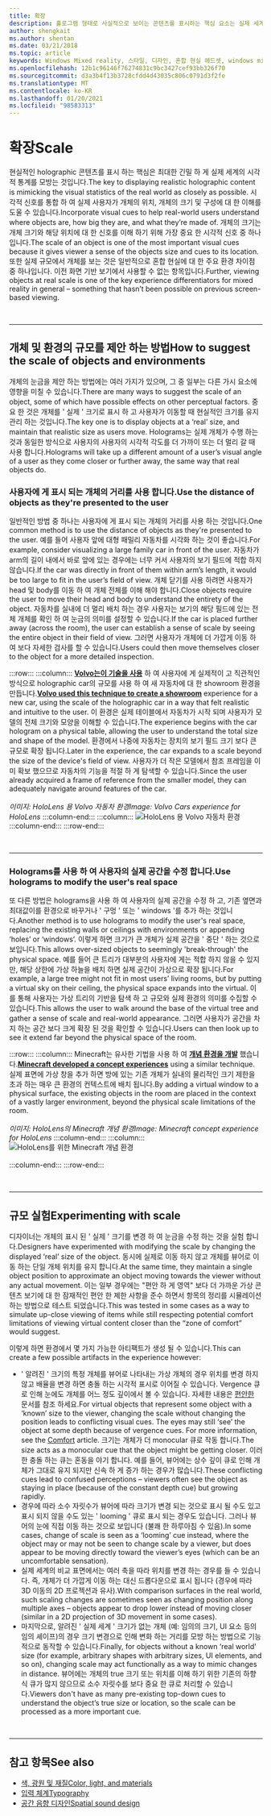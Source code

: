 ```yaml
---
title: 확장
description: 홀로그램 형태로 사실적으로 보이는 콘텐츠를 표시하는 핵심 요소는 실제 세계의 시각적 통계를 최대한 긴밀하게 모방하는 것입니다.
author: shengkait
ms.author: shentan
ms.date: 03/21/2018
ms.topic: article
keywords: Windows Mixed reality, 스타일, 디자인, 혼합 현실 헤드셋, windows mixed reality 헤드셋, 가상 현실 헤드셋, HoloLens, 규모, holograms
ms.openlocfilehash: 12b1c96146f76274831c9bc3427cef93bb326f70
ms.sourcegitcommit: d3a3b4f13b3728cfdd4d43035c806c0791d3f2fe
ms.translationtype: MT
ms.contentlocale: ko-KR
ms.lasthandoff: 01/20/2021
ms.locfileid: "98583313"
---
```

# <a name="scale"></a><span data-ttu-id="25cf1-104">확장</span><span class="sxs-lookup"><span data-stu-id="25cf1-104">Scale</span></span>

<span data-ttu-id="25cf1-105">현실적인 holographic 콘텐츠를 표시 하는 핵심은 최대한 긴밀 하 게 실제 세계의 시각적 통계를 모방는 것입니다.</span><span class="sxs-lookup"><span data-stu-id="25cf1-105">The key to displaying realistic holographic content is mimicking the visual statistics of the real world as closely as possible.</span></span> <span data-ttu-id="25cf1-106">시각적 신호를 통합 하 여 실제 사용자가 개체의 위치, 개체의 크기 및 구성에 대 한 이해를 도울 수 있습니다.</span><span class="sxs-lookup"><span data-stu-id="25cf1-106">Incorporate visual cues to help real-world users understand where objects are, how big they are, and what they’re made of.</span></span> <span data-ttu-id="25cf1-107">개체의 크기는 개체 크기와 해당 위치에 대 한 신호를 이해 하기 위해 가장 중요 한 시각적 신호 중 하나입니다.</span><span class="sxs-lookup"><span data-stu-id="25cf1-107">The scale of an object is one of the most important visual cues because it gives viewer a sense of the objects size and cues to its location.</span></span> <span data-ttu-id="25cf1-108">또한 실제 규모에서 개체를 보는 것은 일반적으로 혼합 현실에 대 한 주요 환경 차이점 중 하나입니다. 이전 화면 기반 보기에서 사용할 수 없는 항목입니다.</span><span class="sxs-lookup"><span data-stu-id="25cf1-108">Further, viewing objects at real scale is one of the key experience differentiators for mixed reality in general – something that hasn’t been possible on previous screen-based viewing.</span></span>

<br>

---

## <a name="how-to-suggest-the-scale-of-objects-and-environments"></a><span data-ttu-id="25cf1-109">개체 및 환경의 규모를 제안 하는 방법</span><span class="sxs-lookup"><span data-stu-id="25cf1-109">How to suggest the scale of objects and environments</span></span>

<span data-ttu-id="25cf1-110">개체의 눈금을 제안 하는 방법에는 여러 가지가 있으며, 그 중 일부는 다른 가시 요소에 영향을 미칠 수 있습니다.</span><span class="sxs-lookup"><span data-stu-id="25cf1-110">There are many ways to suggest the scale of an object, some of which have possible effects on other perceptual factors.</span></span> <span data-ttu-id="25cf1-111">중요 한 것은 개체를 ' 실제 ' 크기로 표시 하 고 사용자가 이동할 때 현실적인 크기를 유지 관리 하는 것입니다.</span><span class="sxs-lookup"><span data-stu-id="25cf1-111">The key one is to display objects at a ‘real’ size, and maintain that realistic size as users move.</span></span> <span data-ttu-id="25cf1-112">Holograms는 실제 개체가 수행 하는 것과 동일한 방식으로 사용자의 사용자의 시각적 각도를 더 가까이 또는 더 멀리 갈 때 사용 합니다.</span><span class="sxs-lookup"><span data-stu-id="25cf1-112">Holograms will take up a different amount of a user’s visual angle of a user as they come closer or further away, the same way that real objects do.</span></span>

### <a name="use-the-distance-of-objects-as-theyre-presented-to-the-user"></a><span data-ttu-id="25cf1-113">사용자에 게 표시 되는 개체의 거리를 사용 합니다.</span><span class="sxs-lookup"><span data-stu-id="25cf1-113">Use the distance of objects as they're presented to the user</span></span>

<span data-ttu-id="25cf1-114">일반적인 방법 중 하나는 사용자에 게 표시 되는 개체의 거리를 사용 하는 것입니다.</span><span class="sxs-lookup"><span data-stu-id="25cf1-114">One common method is to use the distance of objects as they're presented to the user.</span></span> <span data-ttu-id="25cf1-115">예를 들어 사용자 앞에 대형 패밀리 자동차를 시각화 하는 것이 좋습니다.</span><span class="sxs-lookup"><span data-stu-id="25cf1-115">For example, consider visualizing a large family car in front of the user.</span></span> <span data-ttu-id="25cf1-116">자동차가 arm의 길이 내에서 바로 앞에 있는 경우에는 너무 커서 사용자의 보기 필드에 적합 하지 않습니다.</span><span class="sxs-lookup"><span data-stu-id="25cf1-116">If the car was directly in front of them within arm’s length, it would be too large to fit in the user’s field of view.</span></span> <span data-ttu-id="25cf1-117">개체 닫기를 사용 하려면 사용자가 head 및 body를 이동 하 여 개체 전체를 이해 해야 합니다.</span><span class="sxs-lookup"><span data-stu-id="25cf1-117">Close objects require the user to move their head and body to understand the entirety of the object.</span></span> <span data-ttu-id="25cf1-118">자동차를 실내에 더 멀리 배치 하는 경우 사용자는 보기의 해당 필드에 있는 전체 개체를 확인 하 여 눈금의 의미를 설정할 수 있습니다.</span><span class="sxs-lookup"><span data-stu-id="25cf1-118">If the car is placed further away (across the room), the user can establish a sense of scale by seeing the entire object in their field of view.</span></span> <span data-ttu-id="25cf1-119">그러면 사용자가 개체에 더 가깝게 이동 하 여 보다 자세한 검사를 할 수 있습니다.</span><span class="sxs-lookup"><span data-stu-id="25cf1-119">Users could then move themselves closer to the object for a more detailed inspection.</span></span>

:::row:::
    :::column:::
        <span data-ttu-id="25cf1-120">**[Volvo는이 기술을 사용](https://www.youtube.com/watch?v=DilzwF90vec)** 하 여 사용자에 게 실제적이 고 직관적인 방식으로 holographic car의 규모를 사용 하 여 새 자동차에 대 한 showroom 환경을 만듭니다.</span><span class="sxs-lookup"><span data-stu-id="25cf1-120">**[Volvo used this technique to create a showroom](https://www.youtube.com/watch?v=DilzwF90vec)** experience for a new car, using the scale of the holographic car in a way that felt realistic and intuitive to the user.</span></span> <span data-ttu-id="25cf1-121">이 환경은 실제 테이블에서 자동차가 시작 되며 사용자가 모델의 전체 크기와 모양을 이해할 수 있습니다.</span><span class="sxs-lookup"><span data-stu-id="25cf1-121">The experience begins with the car hologram on a physical table, allowing the user to understand the total size and shape of the model.</span></span> <span data-ttu-id="25cf1-122">환경에서 나중에 자동차는 장치의 보기 필드 크기 보다 큰 규모로 확장 됩니다.</span><span class="sxs-lookup"><span data-stu-id="25cf1-122">Later in the experience, the car expands to a scale beyond the size of the device's field of view.</span></span> <span data-ttu-id="25cf1-123">사용자가 더 작은 모델에서 참조 프레임을 이미 확보 했으므로 자동차의 기능을 적절 하 게 탐색할 수 있습니다.</span><span class="sxs-lookup"><span data-stu-id="25cf1-123">Since the user already acquired a frame of reference from the smaller model, they can adequately navigate around features of the car.</span></span><br>
        <br>
        <span data-ttu-id="25cf1-124">*이미지: HoloLens 용 Volvo 자동차 환경*</span><span class="sxs-lookup"><span data-stu-id="25cf1-124">*Image: Volvo Cars experience for HoloLens*</span></span>
    :::column-end:::
        :::column:::
       ![HoloLens 용 Volvo 자동차 환경](images/volvo-cars-microsoft-hololens-experience01-640px.jpg)<br>
    :::column-end:::
:::row-end:::


<br>

---

### <a name="use-holograms-to-modify-the-users-real-space"></a><span data-ttu-id="25cf1-126">Holograms를 사용 하 여 사용자의 실제 공간을 수정 합니다.</span><span class="sxs-lookup"><span data-stu-id="25cf1-126">Use holograms to modify the user's real space</span></span>

<span data-ttu-id="25cf1-127">또 다른 방법은 holograms을 사용 하 여 사용자의 실제 공간을 수정 하 고, 기존 옆면과 최대값이를 환경으로 바꾸거나 ' 구멍 ' 또는 ' windows '를 추가 하는 것입니다.</span><span class="sxs-lookup"><span data-stu-id="25cf1-127">Another method is to use holograms to modify the user's real space, replacing the existing walls or ceilings with environments or appending ‘holes’ or ‘windows’.</span></span> <span data-ttu-id="25cf1-128">이렇게 하면 크기가 큰 개체가 실제 공간을 ' 중단 ' 하는 것으로 보입니다.</span><span class="sxs-lookup"><span data-stu-id="25cf1-128">This allows over-sized objects to seemingly 'break-through' the physical space.</span></span> <span data-ttu-id="25cf1-129">예를 들어 큰 트리가 대부분의 사용자에 게는 적합 하지 않을 수 있지만, 해당 상한에 가상 하늘을 배치 하면 실제 공간이 가상으로 확장 됩니다.</span><span class="sxs-lookup"><span data-stu-id="25cf1-129">For example, a large tree might not fit in most users’ living rooms, but by putting a virtual sky on their ceiling, the physical space expands into the virtual.</span></span> <span data-ttu-id="25cf1-130">이를 통해 사용자는 가상 트리의 기반을 탐색 하 고 규모와 실제 환경의 의미를 수집할 수 있습니다.</span><span class="sxs-lookup"><span data-stu-id="25cf1-130">This allows the user to walk around the base of the virtual tree and gather a sense of scale and real-world appearance.</span></span> <span data-ttu-id="25cf1-131">그러면 사용자가 공간을 차지 하는 공간 보다 크게 확장 된 것을 확인할 수 있습니다.</span><span class="sxs-lookup"><span data-stu-id="25cf1-131">Users can then look up to see it extend far beyond the physical space of the room.</span></span>

:::row:::
    :::column:::
        <span data-ttu-id="25cf1-132">Minecraft는 유사한 기법을 사용 하 여 **[개념 환경을 개발](https://minecraft.net/)** 했습니다.</span><span class="sxs-lookup"><span data-stu-id="25cf1-132">**[Minecraft developed a concept experiences](https://minecraft.net/)** using a similar technique.</span></span> <span data-ttu-id="25cf1-133">실제 표면에 가상 창을 추가 하면 방에 있는 기존 개체가 실내의 물리적인 크기 제한을 초과 하는 매우 큰 환경의 컨텍스트에 배치 됩니다.</span><span class="sxs-lookup"><span data-stu-id="25cf1-133">By adding a virtual window to a physical surface, the existing objects in the room are placed in the context of a vastly larger environment, beyond the physical scale limitations of the room.</span></span><br>
        <br>
        <span data-ttu-id="25cf1-134">*이미지: HoloLens의 Minecraft 개념 환경*</span><span class="sxs-lookup"><span data-stu-id="25cf1-134">*Image: Minecraft concept experience for HoloLens*</span></span>
    :::column-end:::
        :::column:::
       ![HoloLens를 위한 Minecraft 개념 환경](images/800px-minecraftwindow-640px.jpg)<br><br>
    :::column-end:::
:::row-end:::


<br>

---


## <a name="experimenting-with-scale"></a><span data-ttu-id="25cf1-136">규모 실험</span><span class="sxs-lookup"><span data-stu-id="25cf1-136">Experimenting with scale</span></span>

<span data-ttu-id="25cf1-137">디자이너는 개체의 표시 된 ' 실제 ' 크기를 변경 하 여 눈금을 수정 하는 것을 실험 합니다.</span><span class="sxs-lookup"><span data-stu-id="25cf1-137">Designers have experimented with modifying the scale by changing the displayed ‘real’ size of the object.</span></span> <span data-ttu-id="25cf1-138">동시에 실제로 이동 하지 않고 개체를 뷰어로 이동 하는 단일 개체 위치를 유지 합니다.</span><span class="sxs-lookup"><span data-stu-id="25cf1-138">At the same time, they maintain a single object position to approximate an object moving towards the viewer without any actual movement.</span></span> <span data-ttu-id="25cf1-139">이는 일부 경우에는 "편안 하 게 영역" 보다 더 가까운 가상 콘텐츠 보기에 대 한 잠재적인 편안 한 제한 사항을 준수 하면서 항목의 정리를 시뮬레이션 하는 방법으로 테스트 되었습니다.</span><span class="sxs-lookup"><span data-stu-id="25cf1-139">This was tested in some cases as a way to simulate up-close viewing of items while still respecting potential comfort limitations of viewing virtual content closer than the “zone of comfort” would suggest.</span></span>

<span data-ttu-id="25cf1-140">이렇게 하면 환경에서 몇 가지 가능한 아티팩트가 생성 될 수 있습니다.</span><span class="sxs-lookup"><span data-stu-id="25cf1-140">This can create a few possible artifacts in the experience however:</span></span>
* <span data-ttu-id="25cf1-141">' 알려진 ' 크기의 특정 개체를 뷰어로 나타내는 가상 개체의 경우 위치를 변경 하지 않고 배율을 변경 하면 충돌 하는 시각적 표시로 이어질 수 있습니다. Vergence 큐로 인해 눈에도 개체를 어느 정도 깊이에서 볼 수 있습니다. 자세한 내용은 [편안한](comfort.md) 문서를 참조 하세요.</span><span class="sxs-lookup"><span data-stu-id="25cf1-141">For virtual objects that represent some object with a ‘known’ size to the viewer, changing the scale without changing the position leads to conflicting visual cues. The eyes may still ‘see’ the object at some depth because of vergence cues. For more information, see the [Comfort](comfort.md) article.</span></span> <span data-ttu-id="25cf1-142">크기는 개체가 더 monocular 큐로 작동 합니다.</span><span class="sxs-lookup"><span data-stu-id="25cf1-142">The size acts as a monocular cue that the object might be getting closer.</span></span> <span data-ttu-id="25cf1-143">이러한 충돌 하는 큐는 혼동을 야기 합니다. 예를 들어, 뷰어에는 상수 깊이 큐로 인해 개체가 그대로 유지 되지만 신속 하 게 증가 하는 경우가 많습니다.</span><span class="sxs-lookup"><span data-stu-id="25cf1-143">These conflicting cues lead to confused perceptions – viewers often see the object as staying in place (because of the constant depth cue) but growing rapidly.</span></span>
* <span data-ttu-id="25cf1-144">경우에 따라 소수 자릿수가 뷰어에 따라 크기가 변경 되는 것으로 표시 될 수도 있고 표시 되지 않을 수도 있는 ' looming ' 큐로 표시 되는 경우도 있습니다. 그러나 뷰어의 눈에 직접 이동 하는 것으로 보입니다 (불쾌 한 하루아침 수 있음).</span><span class="sxs-lookup"><span data-stu-id="25cf1-144">In some cases, change of scale is seen as a ‘looming’ cue instead, where the object may or may not be seen to change scale by a viewer, but does appear to be moving directly toward the viewer’s eyes (which can be an uncomfortable sensation).</span></span>
* <span data-ttu-id="25cf1-145">실제 세계의 비교 표면에서는 여러 축을 따라 위치를 변경 하는 경우를 들 수 있습니다. 즉, 개체가 더 가깝게 이동 하는 대신 드롭다운으로 표시 됩니다 (경우에 따라 3D 이동의 2D 프로젝션과 유사).</span><span class="sxs-lookup"><span data-stu-id="25cf1-145">With comparison surfaces in the real world, such scaling changes are sometimes seen as changing position along multiple axes – objects appear to drop lower instead of moving closer (similar in a 2D projection of 3D movement in some cases).</span></span>
* <span data-ttu-id="25cf1-146">마지막으로, 알려진 ' 실제 세계 ' 크기가 없는 개체 (예: 임의의 크기, UI 요소 등의 임의 셰이프)의 경우 크기 변경으로 인해 변화 하는 거리를 모방 하는 방법으로 기능적으로 동작할 수 있습니다.</span><span class="sxs-lookup"><span data-stu-id="25cf1-146">Finally, for objects without a known ‘real world’ size (for example, arbitrary shapes with arbitrary sizes, UI elements, and so on), changing scale may act functionally as a way to mimic changes in distance.</span></span> <span data-ttu-id="25cf1-147">뷰어에는 개체의 true 크기 또는 위치를 이해 하기 위한 기존의 하향식 큐가 많지 않으므로 소수 자릿수를 보다 중요 한 큐로 처리할 수 있습니다.</span><span class="sxs-lookup"><span data-stu-id="25cf1-147">Viewers don't have as many pre-existing top-down cues to understand the object’s true size or location, so the scale can be processed as a more important cue.</span></span>

<br>

---

## <a name="see-also"></a><span data-ttu-id="25cf1-148">참고 항목</span><span class="sxs-lookup"><span data-stu-id="25cf1-148">See also</span></span>
* [<span data-ttu-id="25cf1-149">색, 광원 및 재질</span><span class="sxs-lookup"><span data-stu-id="25cf1-149">Color, light, and materials</span></span>](./color-light-and-materials.md)
* [<span data-ttu-id="25cf1-150">입력 체계</span><span class="sxs-lookup"><span data-stu-id="25cf1-150">Typography</span></span>](typography.md)
* [<span data-ttu-id="25cf1-151">공간 음향 디자인</span><span class="sxs-lookup"><span data-stu-id="25cf1-151">Spatial sound design</span></span>](spatial-sound-design.md)